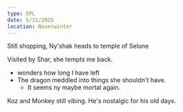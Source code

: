 ```yaml
---
type: SPL
date: 5/31/2025
location: Neverwinter
---
```


Still shopping, Ny'shak heads to temple of Selune

Visited by Shar, she tempts me back.
- wonders how long I have left
- The dragon meddled into things she shouldn't have. 
	- It seems ny maybe mortal again.


Koz and Monkey still vibing. He's nostalgic for his old days.

